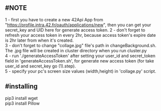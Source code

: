 #NOTE
----------------------
1 - first you have to create a new 42Api App from "https://profile.intra.42.fr/oauth/applications/new", then you can get your secret_key and UID here for generate access token.
2 - don't forget to refresh your access token in every 2hr, because access token's expire date is 2hr later from when it's created.<br>
3 - don't forget to change "collage.jpg" file's path in changeBackground.sh. The .jpg file will be created in cluster directory when you run cluster.py<br>
4 - run './generateAccessToken' after setting your user_id and secret_token field in 'generateAccessToken.sh', for generate new access token (for take user_id and secret_key go (1).step).<br>
5 - specify your pc's screen size values (width,height) in 'collage.py' script.<br>

#installing
----------------------
pip3 install wget<br>
pip3 install Pillow<br>
